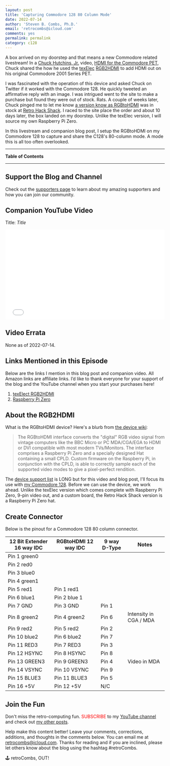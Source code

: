 ```yaml
---
layout: post
title: 'Capturing Commodore 128 80 Column Mode'
date: 2022-07-14
author: 'Steven B. Combs, Ph.D.'
email: 'retrocombs@icloud.com'
comments: yes
permalink: permalink
category: c128
---
```


A box arrived on my doorstep and that means a new Commodore related livestream! In a [Chuck Hutchins, Jr.](https://twitter.com/hutchca?s=21&t=spGoWLQ34fc_VXmiFFjx0A) video, [HDMI for the Commodore PET](https://youtu.be/lfhs8HLsFAg), Chuck shared the how he used the [texElec](https://texelec.com/) [RGB2HDMI](https://texelec.com/product/rgbtohdmi-ttl/) to add HDMI out on his original Commodore 2001 Series PET.

I was fascinated with the operation of this device and asked Chuck on Twitter if it worked with the Commodore 128. He quickly tweeted an affirmative reply with an image. I was intrigued went to the site to make a purchase but found they were out of stock. Rats. A couple of weeks later, Chuck pinged me to let me know [a version know as RGBtoHDMI](https://retrohackshack.com/product/rgbtohdmi/) was in stock at [Retro Hack Shack](https://retrohackshack.com). I raced to the site place the order and about 10 days later, the box landed on my doorstep. Unlike the texElec version, I will source my own Raspberry Pi Zero.

In this livestream and companion blog post, I setup the RGBtoHDMI on my Commodore 128 to capture and share the C128's 80-column mode. A mode this is all too often overlooked.

----

**Table of Contents**



----

## Support the Blog and Channel

Check out the [supporters page](/supporters) to learn about my amazing supporters and how you can join our community.


## Companion YouTube Video

Title: _Title_

<div style="position:relative;padding-top:56.25%;"><p><iframe src="link" frameborder="0" allowfullscreen="true" mozallowfullscreen="true" webkitallowfullscreen="true" style="position:absolute;top:0;left:0;width:100%;height:100%;"></iframe></p></div>

## Video Errata

None as of 2022-07-14.

## Links Mentioned in this Episode

Below are the links I mention in this blog post and companion video. All Amazon links are affiliate links. I’d like to thank everyone for your support of the blog and the YouTube channel when you start your purchases here!

1. [texElect RGB2HDMI](https://texelec.com/product/rgbtohdmi-ttl/)
2. [Raspberry Pi Zero](https://amzn.to/3z8M5ja)

## About the RGB2HDMI

What is the RGBtoHDMI device? Here's a blurb from [the device wiki](https://github.com/hoglet67/RGBtoHDMI/wiki):

> The RGBtoHDMI interface converts the "digital" RGB video signal from vintage computers like the BBC Micro or PC MDA/CGA/EGA to HDMI or DVI compatible with most modern TVs/Monitors. The interface comprises a Raspberry Pi Zero and a specially designed Hat containing a small CPLD. Custom firmware on the Raspberry Pi, in conjunction with the CPLD, is able to correctly sample each of the supported video modes to give a pixel-perfect rendition.

The [device support list](https://github.com/hoglet67/RGBtoHDMI/wiki/Supported-Computers) is LONG but for this video and blog post, I'll focus its use with [my Commodore 128](/c128-1). Before we can use the device, we work ahead. Unlike the texElec version which comes complete with Raspberry Pi Zero, 9-pin video out, and a custom board, the Retro Hack Shack version is a Raspberry Pi Zero hat.

## Create Connector

Below is the pinout for a Commodore 128 80 column connector.

| 12 Bit Extender 16 way IDC | RGBtoHDMI 12 way IDC | 9 way D-Type | Notes |
| --- | --- | --- | --- |
| Pin 1 green0 |  |  |  |
| Pin 2 red0 |  |  |  |
| Pin 3 blue0 |  |  |  |
| Pin 4 green1 |  |  |  |
| Pin 5 red1 | Pin 1 red1 |  |  |
| Pin 6 blue1 | Pin 2 blue 1 |  |  |
| Pin 7 GND | Pin 3 GND | Pin 1 |  |
| Pin 8 green2 | Pin 4 green2 | Pin 6 | Intensity in CGA / MDA |
| Pin 9 red2 | Pin 5 red2 | Pin 2 |  |
| Pin 10 blue2 | Pin 6 blue2 | Pin 7 |  |
| Pin 11 RED3 | Pin 7 RED3 | Pin 3 |  |
| Pin 12 HSYNC | Pin 8 HSYNC | Pin 8 |  |
| Pin 13 GREEN3 | Pin 9 GREEN3 | Pin 4 | Video in MDA |
| Pin 14 VSYNC | Pin 10 VSYNC | Pin 9 |  |
| Pin 15 BLUE3 | Pin 11 BLUE3 | Pin 5 |  |
| Pin 16 +5V | Pin 12 +5V | N/C |  |

## Join the Fun

Don't miss the retro-computing fun. <font color="red">SUBSCRIBE</font> to my [YouTube channel](https://www.youtube.com/stevencombs) and check out [my other posts]().

Help make this content better! Leave your comments, corrections, additions, and thoughts in the comments below. You can email me at [retrocombs@icloud.com](mailto:retrocombs@icloud.com). Thanks for reading and if you are inclined, please let others know about the blog using the hashtag #retroCombs.

🕹️ retroCombs, OUT!
